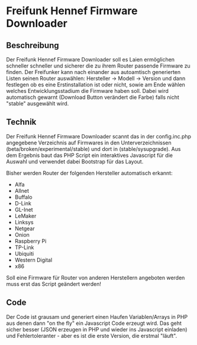 Freifunk Hennef Firmware Downloader
===================================

Beschreibung
------------

Der Freifunk Hennef Firmware Downloader soll es Laien ermöglichen schneller schneller und sicherer die zu ihrem Router passende Firmware zu finden. Der Freifunker kann nach einander aus autoamtisch generierten Listen seinen Router auswählen: Hersteller -> Modell -> Version und dann festlegen ob es eine Erstinstallation ist oder nicht, sowie am Ende wählen welches Entwicklungsstadium die Firmware haben soll. Dabei wird automatisch gewarnt (Download Button verändert die Farbe) falls nicht "stable" ausgewählt wird.

Technik
-------

Der Freifunk Hennef Firmware Downloader scannt das in der config.inc.php angegebene Verzeichnis auf Firmwares in den Unterverzeichnissen (beta/broken/experimental/stable) und dort in (stable/sysupgrade). Aus dem Ergebnis baut das PHP Script ein interaktives Javascript für die Auswahl und verwendet dabei Bootstrap für das Layout.

Bisher werden Router der folgenden Hersteller automatisch erkannt:

- Alfa
- Allnet
- Buffalo
- D-Link
- GL-Inet
- LeMaker
- Linksys
- Netgear
- Onion
- Raspberry Pi
- TP-Link
- Ubiquiti
- Western Digital
- x86

Soll eine Firmware für Router von anderen Herstellern angeboten werden muss erst das Script geändert werden!

Code
----

Der Code ist grausam und generiert einen Haufen Variablen/Arrays in PHP aus denen dann "on the fly" ein Javascript Code erzeugt wird. Das geht sicher besser (JSON erzeugen in PHP und wieder ins Javascript einladen) und Fehlertoleranter - aber es ist die erste Version, die erstmal "läuft".